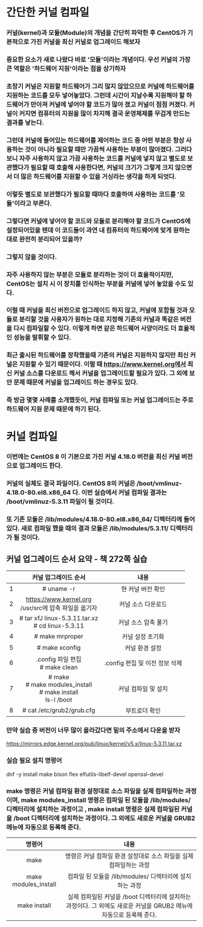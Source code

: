 # <!-- 간단한 커널 컴파일 -->

# 간단한 커널 컴파일

### 커널(kernel)과 모듈(Module)의 개념을 간단히 파악한 후 CentOS가 기본적으로 가진 커널을 최신 커널로 업그레이드 해보자

### 중요한 요소가 새로 나왔다 바로 '모듈'이라는 개념이다. 우선 커널의 가장 큰 역할은 '하드웨어 지원'이라는 점을 상기하자

### 초창기 커널은 지원할 하드웨어가 그리 많지 않았으므로 커널에 하드웨어를 지원하는 코드를 모두 넣어놓았다. 그런데 시간이 지날수록 지원해야 할 하드웨어가 만아져 커널에 넣어야 할 코드가 많아 졌고 커널이 점점 커졌다. 커널이 커지면 컴퓨터의 지원을 많이 차지해 결국 운영체제를 무겁게 만드는 결과를 낳는다.

### 그런데 커널에 들어있는 하드웨어를 제어하는 코드 중 어떤 부분은 항상 사용하는 것이 아니라 필요할 때만 가끔씩 사용하는 부분이 많아졌다. 그러다 보니 자주 사용하지 않고 가끔 사용하는 코드를 커널에 넣지 않고 별도로 보관했다가 필요할 때 호출해 사용한다면, 커널의 크기가 그렇게 크지 않으면서 더 많은 하드웨어를 지원할 수 있을 거싱라는 생각을 하게 되엇다.

### 이렇듯 별도로 보관했다가 필요할 때마다 호출하여 사용하는 코드를 '모듈'이라고 부른다.

### 그렇다면 커널에 넣어야 할 코드와 모듈로 분리해야 할 코드가 CentOS에 설정되어있을 텐데 이 코드들이 과연 내 컴퓨터의 하드웨어에 맞게 원하는 대로 완전히 분리되어 있을까?

### 그렇지 않을 것이다.

### 자주 사용하지 않는 부분은 모듈로 분리하는 것이 더 효율적이지만, CentOS는 설치 시 이 장치를 인식하는 부분을 커널에 넣어 놓았을 수도 있다.

### 이럴 때 커널을 최신 버전으로 업그레이드 하지 않고, 커널에 포함될 것과 모듈로 분리할 것을 사용자가 원하는 대로 지정해 기존의 커널과 똑같은 버전을 다시 컴파일할 수 있다. 이렇게 하면 같은 하드웨어 사양이라도 더 효율적인 성능을 발휘할 수 있다.

### 최근 출시된 하드웨어를 장착했을때 기존의 커널은 지원하지 않지만 최신 커널은 지원할 수 있기 때문이다. 이럴 때 https://www.kernel.org에서 최신 커널 소스를 다운로드 해서 커널을 업그레이드할 필요가 있다. 그 외에 보안 문제 때문에 커널을 업그레이드 하는 경우도 있다.

### 즉 방금 몇몇 사례를 소개했듯이, 커널 컴파일 또는 커널 업그레이드는 주로 하드웨어 지원 문제 때문에 하기 된다.

# <!-- 커널 컴파일 -->

# 커널 컴파일

### 이번에는 CentOS 8 이 기본으로 가진 커널 4.18.0 버전을 최신 커널 버전으로 업그레이드 한다.

### 커널의 실체도 결국 파일이다. CentOS 8의 커널은 /boot/vmlinuz-4.18.0-80.el8.x86_64 다. 이번 실습에서 커널 컴파일 결과는 /boot/vmlinuz-5.3.11 파일이 될 것이다.

### 또 기존 모듈은 /lib/modules/4.18.0-80.el8.x86_64/ 디렉터리에 들어 있다. 새로 컴파일 했을 때의 결과 모듈은 /lib/modules/5.3.11/ 디렉터리가 될 것이다.

## 커널 업그레이드 순서 요약 - 책 272쪽 실습

|     |                         커널 업그레이드 순서                          |              내용              |
| :-: | :-------------------------------------------------------------------: | :----------------------------: |
|  1  |                              # uname -r                               |       현 커널 버전 확인        |
|  2  |       https://www.kernel.org <br> /usr/src에 압축 파일을 옮기자       |       커널 소스 다운로드       |
|  3  |         # tar xfJ linux-5.3.11.tar.xz <br> # cd linux-5.3.11          |      커널 소스 압축 풀기       |
|  4  |                            # make mrproper                            |        커널 설정 초기화        |
|  5  |                            # make xconfig                             |         커널 환경 설정         |
|  6  |                  .config 파일 편집 <br> # make clean                  | .config 편집 및 이전 정보 삭제 |
|  7  | # make <br># make modules_install <br> # make install <br> ls-l /boot |      커널 컴파일 및 설치       |
|  8  |                       # cat /etc/grub2/grub.cfg                       |         부트로더 확인          |

### 만약 실습 중 버전이 너무 많이 올라갔다면 밑의 주소에서 다운을 받자
https://mirrors.edge.kernel.org/pub/linux/kernel/v5.x/linux-5.3.11.tar.xz

### 실습 필요 설치 명령어 
dnf -y install make bison flex elfutils-libelf-devel openssl-devel

### make 명령은 커널 컴파일 환경 설정대로 소스 파일을 실제 컴파일하는 과정이며, make modules_install 명령은 컴파일 된 모듈을 /lib/modules/ 디렉터리에 설치하는 과정이고 , make install 명령은 실제 컴파일된 커널을 /boot 디렉터리에 설치하는 과정이다. 그 외에도 새로운 커널을 GRUB2 메뉴에 자동으로 등록해 준다.

|        명령어        |                                                        내용                                                         |
| :------------------: | :-----------------------------------------------------------------------------------------------------------------: |
|         make         |                          명령은 커널 컴파일 환경 설정대로 소스 파일을 실제 컴파일하는 과정                          |
| make modules_install |                               컴파일 된 모듈을 /lib/modules/ 디렉터리에 설치하는 과정                               |
|     make install     | 실제 컴파일된 커널을 /boot 디렉터리에 설치하는 과정이다. 그 외에도 새로운 커널을 GRUB2 메뉴에 자동으로 등록해 준다. |


